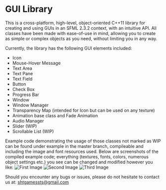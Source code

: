 # GUI Library

This is a cross-platform, high-level, object-oriented C++11 library for creating and using GUIs in an SFML 2.3.2 context, with an intuitive API. All classes have been made with ease-of-use in mind, allowing you to create as simple or complex objects as you need, without limiting you in any way.

Currently, the library has the following GUI elements included:
  - Icon
  - Mouse-Hover Message
  - Text Area
  - Text Pane
  - Text Field
  - Button
  - Check Box
  - Progress Bar
  - Window
  - Window Manager
  - Transparency Map (intended for Icon but can be used on any texture)
  - Animation base class and Fade Animation
  - Audio Manager
  - Slider (WIP)
  - Scrollable List (WIP)
  
Example code demonstrating the usage of those classes not marked as WIP can be found under example in the master branch,
compileable and including the image and font resources used.
Below are screenshots of the compiled example code; everything (textures, fonts, colors, numerous object settings etc.) you see can be changed and modified however you like:
![First Image](http://i.imgur.com/fPuKcan.png)
![Second Image](http://i.imgur.com/jesojYX.png)
![Third Image](http://i.imgur.com/iMReVwE.png)
  
Should you encounter any bugs or issues, please do not hesitate to contact us at: shtgamessts@gmail.com

